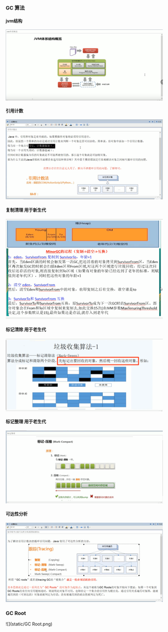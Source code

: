 ### GC 算法
#### jvm结构
![img.png](static/jvm.png)
#### 引用计数
![](static/引用计数.png)

#### 复制清理 用于新生代
![](static/复制算法.png)

#### 标记清除 用于老生代
![](static/标记清除.png)

#### 标记整理 用于老生代
![](static/标记整理.png)

#### 可达性分析
![](static/可达性分析.png)

### GC Root
![](static/GC Root.png)